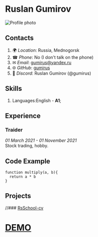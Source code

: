 # **Ruslan Gumirov**

![Profile photo](https://i.ibb.co/GMfLYh3/photo-2021-11-15-22-59-54-1.png)

## **Contacts**

1. &#127757; _Location_: Russia, Mednogorsk
2. &#9742; _Phone_: No (I don't talk on the phone)
3. &#9993; _Email_: gumirus@yandex.ru
4. &#127760; _GitHub_: [gumirus](https://github.com/gumirus)
5. &#128172; _Discord_: Ruslan Gumirov (@gumirus)

## **Skills**

1. Languages:English - **A1**;<br />

## **Experience**<br />

### **Traider**<br />

_01 March 2021 - 01 November 2021_<br />
Stock trading, hobby.<br />

## **Code Example**

```
function multiply(a, b){
  return a * b
}
```

## **Projects**
//### [RsSchool-cv](https://github.com/gumirus/rsschool-cv)

# [DEMO](https://gumirus.github.io/demo_rsschool-cv)
